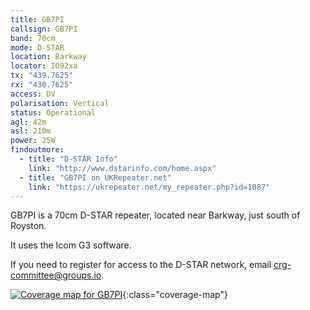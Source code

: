 ```yaml
---
title: GB7PI
callsign: GB7PI
band: 70cm
mode: D-STAR
location: Barkway
locator: IO92xa
tx: "439.7625"
rx: "430.7625"
access: DV
polarisation: Vertical
status: Operational
agl: 42m
asl: 210m
power: 25W
findoutmore:
  - title: "D-STAR Info"
    link: "http://www.dstarinfo.com/home.aspx"
  - title: "GB7PI on UKRepeater.net"
    link: "https://ukrepeater.net/my_repeater.php?id=1087"
---
```

GB7PI is a 70cm D-STAR repeater, located near Barkway, just south of Royston.

It uses the Icom G3 software.

If you need to register for access to the D-STAR network, email crg-committee@groups.io.

[![Coverage map for GB7PI](/assets/coverage/gb7pi.jpg)](https://ukrepeater.net/repeatermaps/gb7pi.jpg){:class="coverage-map"}
